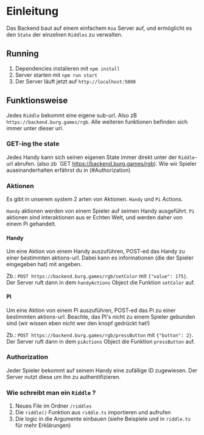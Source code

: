 # Einleitung

Das Backend baut auf einem einfachem `Koa` Server auf, und ermöglicht es den `State` der einzelnen `Riddles` zu verwalten.

## Running

1. Dependencies instalieren mit `npm install`
2. Server starten mit `npm run start`
3. Der Server läuft jetzt auf `http://localhost:5000`

## Funktionsweise

Jedes `Riddle` bekommt eine eigene sub-url.
Also zB `https://backend.burg.games/rgb`.
Alle weiteren funktionen befinden sich immer unter dieser url.

### GET-ing the state

Jedes Handy kann sich seinen eigenen State immer direkt unter der `Riddle`-url abrufen.
(also zb `GET https://backend.burg.games/rgb).
Wie wir Spieler auseinanderhalten erfährst du in (#Authorization)

### Aktionen

Es gibt in unserem system 2 arten von Aktionen.
`Handy` und `Pi` Actions.

`Handy` aktionen werden von einem Spieler auf seimen Handy ausgeführt.
`Pi` aktionen sind interaktionen aus er Echten Welt, und werden daher von einem Pi gehandelt.

#### Handy

Um eine Aktion von einem Handy auszuführen, POST-ed das Handy zu einer bestimmten aktions-url.
Dabei kann es informationen (die der Spieler eingegeben hat) mit angeben.

Zb.: `POST https://backend.burg.games/rgb/setColor` mit `{"value": 175}`.
Der Server ruft dann in dem `handyActions` Object die Funktion `setColor` auf.

#### PI

Um eine Aktion von einem Pi auszuführen, POST-ed das Pi zu einer bestimmten aktions-url.
Beachte, das PI's nicht zu einem Spieler gebunden sind (wir wissen eben nicht wer den knopf gedrückt hat!)

Zb.: `POST https://backend.burg.games/rgb/pressButton` mit `{"button": 2}`.
Der Server ruft dann in dem `piActions` Object die Funktion `pressButton` auf.

### Authorization

Jeder Spieler bekommt auf seinem Handy eine zufällige ID zugewiesen.
Der Server nutzt diese um ihn zu authentifizieren.

### Wie schreibt man ein `Riddle` ?

1. Neues File im Ordner `/riddles`
2. Die `riddle()` Funktion aus `riddle.ts` importieren und aufrufen
3. Die logic in die Argumente einbauen (siehe Beispiele und in `riddle.ts` für mehr Erklärungen)
